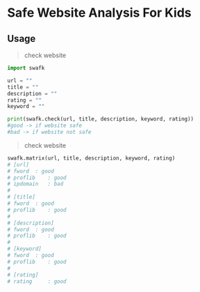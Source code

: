 # Safe Website Analysis For Kids


## Usage
>check website

```python
import swafk

url = ""
title = ""
description = ""
rating = ""
keyword = ""

print(swafk.check(url, title, description, keyword, rating))
#good -> if website safe
#bad -> if website not safe
```

>check website
```python
swafk.matrix(url, title, description, keyword, rating)
# [url]
# fword	 : good
# proflib	 : good
# ipdomain	 : bad
# 
# [title]
# fword	 : good
# proflib	 : good
# 
# [description]
# fword	 : good
# proflib	 : good
# 
# [keyword]
# fword	 : good
# proflib	 : good
# 
# [rating]
# rating	 : good
```
